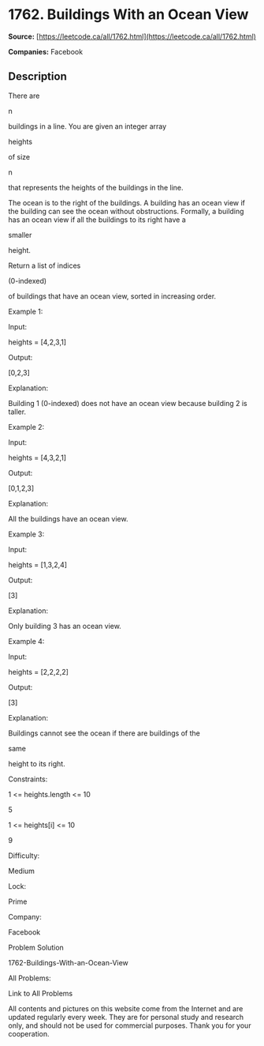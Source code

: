 # 1762. Buildings With an Ocean View

**Source:** [https://leetcode.ca/all/1762.html](https://leetcode.ca/all/1762.html)

**Companies:** Facebook

## Description

There are

n

buildings in a line. You are given an integer array

heights

of size

n

that represents the heights of the buildings in the line.

The ocean is to the right of the buildings. A building has an ocean view if the building can see the ocean without obstructions. Formally, a building has an ocean view if all the buildings to its right have a

smaller

height.

Return a list of indices

(0-indexed)

of buildings that have an ocean view, sorted in increasing order.

Example 1:

Input:

heights = [4,2,3,1]

Output:

[0,2,3]

Explanation:

Building 1 (0-indexed) does not have an ocean view because building 2 is taller.

Example 2:

Input:

heights = [4,3,2,1]

Output:

[0,1,2,3]

Explanation:

All the buildings have an ocean view.

Example 3:

Input:

heights = [1,3,2,4]

Output:

[3]

Explanation:

Only building 3 has an ocean view.

Example 4:

Input:

heights = [2,2,2,2]

Output:

[3]

Explanation:

Buildings cannot see the ocean if there are buildings of the

same

height to its right.

Constraints:

1 <= heights.length <= 10

5

1 <= heights[i] <= 10

9

Difficulty:

Medium

Lock:

Prime

Company:

Facebook

Problem Solution

1762-Buildings-With-an-Ocean-View

All Problems:

Link to All Problems

All contents and pictures on this website come from the Internet and are updated regularly every week. They are for personal study and research only, and should not be used for commercial purposes. Thank you for your cooperation.


